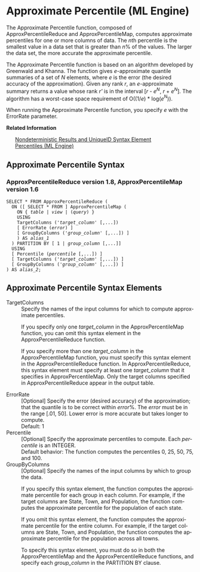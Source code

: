 <div class="nested0" aria-labelledby="ariaid-title1" topicindex="1" topicid="zea1507654518162" id="zea1507654518162"><h1 class="title topictitle1" id="ariaid-title1">Approximate Percentile (ML Engine)</h1><div class="body conbody">
<p class="p">The Approximate Percentile function, composed of ApproxPercentileReduce and ApproxPercentileMap, computes approximate percentiles for one or more columns of data. The <var class="keyword varname">n</var>th percentile is the smallest value in a data set that is greater than <var class="keyword varname">n</var>% of the values. The larger the data set, the more accurate the approximate percentile.</p>
<p class="p">The Approximate Percentile function is based on an algorithm developed by Greenwald and Khanna. The function gives <var class="keyword varname">e</var>-approximate quantile summaries of a set of <var class="keyword varname">N</var> elements, where <var class="keyword varname">e</var> is the error (the desired accuracy of the approximation). Given any rank <var class="keyword varname">r</var>, an <var class="keyword varname">e</var>-approximate summary returns a value whose rank <var class="keyword varname">r'</var> is in the interval [<var class="keyword varname">r</var> - <var class="keyword varname">e</var><span><sup><var class="keyword varname">N</var></sup></span>, <var class="keyword varname">r</var> + <var class="keyword varname">e</var><span><sup><var class="keyword varname">N</var></sup></span>]. The algorithm has a worst-case space requirement of <span>O</span>((1/<var class="keyword varname">e</var>) * log(<var class="keyword varname">e</var><span><sup><var class="keyword varname">N</var></sup></span>)).</p>
<p class="p">When running the Approximate Percentile function, you specify <var class="keyword varname">e</var> with the ErrorRate parameter.</p></div><div class="related-links"><div class="linklistheader"><p></p><b>Related Information</b></div>
<ul class="linklist linklist"><div class="linklistmember"><a href="qym1549987102806.md">Nondeterministic Results and UniqueID Syntax Element</a></div><div class="linklistmember"><a href="zrb1558121575859.md#mjb1507734282027">Percentiles (ML Engine)</a></div></ul></div><div class="topic reference nested1" aria-labelledby="ariaid-title2" topicindex="2" topicid="cgv1507654696218" xml:lang="en-us" lang="en-us" id="cgv1507654696218">
<h2 class="title topictitle2" id="ariaid-title2">Approximate Percentile Syntax</h2><div class="body refbody"><div class="section" id="cgv1507654696218__section_N1000E_N1000C_N10001">
<h3 class="title sectiontitle">ApproxPercentileReduce version <span>1.8</span>, ApproxPercentileMap version <span>1.6</span></h3><pre class="pre codeblock" xml:space="preserve"><code>SELECT * FROM ApproxPercentileReduce (
  ON ([ SELECT * FROM ] ApproxPercentileMap (
    <span>ON { <var class="keyword varname">table</var> | <var class="keyword varname">view</var> | (<var class="keyword varname">query</var>) }</span>
    USING
    TargetColumns ('<var class="keyword varname">target_column</var>' [,...])
    [ ErrorRate (<var class="keyword varname">error</var>) ]
    [ GroupByColumns ('<var class="keyword varname">group_column</var>' [,...]) ]
    ) AS <var class="keyword varname">alias_1</var>
  ) PARTITION BY [ 1 | <var class="keyword varname">group_column</var> [,...]]
  USING
  [ Percentile (<var class="keyword varname">percentile</var> [,...]) ]
  [ TargetColumns ('<var class="keyword varname">target_column</var>' [,...]) ]
  [ GroupByColumns ('<var class="keyword varname">group_column</var>' [,...]) ]
) AS <var class="keyword varname">alias_2</var>;</code></pre></div></div></div><div class="topic reference nested1" aria-labelledby="ariaid-title3" topicindex="3" topicid="pdi1507654711236" xml:lang="en-us" lang="en-us" id="pdi1507654711236">
<h2 class="title topictitle2" id="ariaid-title3">Approximate Percentile Syntax Elements</h2><div class="body refbody"><div class="section" id="pdi1507654711236__section_N10011_N1000E_N10001"><dl class="dl parml"><dt class="dt pt dlterm">TargetColumns</dt><dd class="dd pd">Specify the names of the input columns for which to compute approximate percentiles.
<p class="p">If you specify only one <var class="keyword varname">target_column</var> in the ApproxPercentileMap function, you can omit this syntax element in the ApproxPercentileReduce function.</p>
<p class="p">If you specify more than one <var class="keyword varname">target_column</var> in the ApproxPercentileMap function, you must specify this syntax element in the ApproxPercentileReduce function. In ApproxPercentileReduce, this syntax element must specify at least one <var class="keyword varname">target_column</var> that it specifies in ApproxPercentileMap. Only the target columns specified in ApproxPercentileReduce appear in the output table.</p></dd><dt class="dt pt dlterm">ErrorRate</dt><dd class="dd pd">[Optional] Specify the error (desired accuracy) of the approximation; that the quantile is to be correct within <var class="keyword varname">error</var>%. The <var class="keyword varname">error</var> must be in the range [.01, 50]. Lower error is more accurate but takes longer to compute.</dd><dd class="dd pd ddexpand">Default: 1</dd><dt class="dt pt dlterm">Percentile</dt><dd class="dd pd">[Optional] Specify the approximate percentiles to compute. Each <var class="keyword varname">percentile</var> is an INTEGER.</dd><dd class="dd pd ddexpand">Default behavior: The function computes the percentiles 0, 25, 50, 75, and 100.</dd><dt class="dt pt dlterm">GroupByColumns</dt><dd class="dd pd">[Optional] Specify the names of the input columns by which to group the data. 
<p class="p">If you specify this syntax element, the function computes the approximate percentile for each group in each column. For example, if the target columns are State, Town, and Population, the function computes the approximate percentile for the population of each state.</p>
<p class="p">If you omit this syntax element, the function computes the approximate percentile for the entire column. For example, if the target columns are State, Town, and Population, the function computes the approximate percentile for the population across all towns.</p>
<p class="p">To specify this syntax element, you must do so in both the ApproxPercentileMap and the ApproxPercentileReduce functions, and specify each <var class="keyword varname">group_column</var> in the PARTITION BY clause.</p></dd></dl></div></div></div></div>
